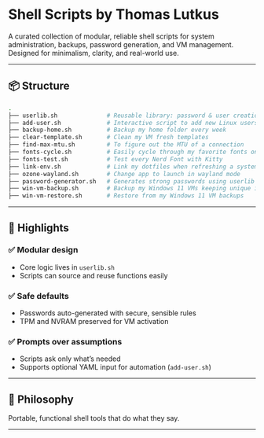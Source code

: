 # Shell Scripts by Thomas Lutkus

A curated collection of modular, reliable shell scripts for system administration, backups, password generation, and VM management. Designed for minimalism, clarity, and real-world use.

---

## 📦 Structure

```bash
.
├── userlib.sh              # Reusable library: password & user creation
├── add-user.sh             # Interactive script to add new Linux users
├── backup-home.sh          # Backup my home folder every week
├── clear-template.sh       # Clean my VM fresh templates
├── find-max-mtu.sh         # To figure out the MTU of a connection
├── fonts-cycle.sh          # Easily cycle through my favorite fonts on Kitty
├── fonts-test.sh           # Test every Nerd Font with Kitty
├── link-env.sh             # Link my dotfiles when refreshing a system
├── ozone-wayland.sh        # Change app to launch in wayland mode
├── password-generator.sh   # Generates strong passwords using userlib
├── win-vm-backup.sh        # Backup my Windows 11 VMs keeping unique ids
├── win-vm-restore.sh       # Restore from my Windows 11 VM backups
```

---

## 🔧 Highlights

### ✅ Modular design
- Core logic lives in `userlib.sh`
- Scripts can source and reuse functions easily
 
### ✅ Safe defaults
- Passwords auto-generated with secure, sensible rules
- TPM and NVRAM preserved for VM activation
 
### ✅ Prompts over assumptions
- Scripts ask only what’s needed
- Supports optional YAML input for automation (`add-user.sh`)
 
---

## 🔐 Philosophy

Portable, functional shell tools that do what they say.

---


